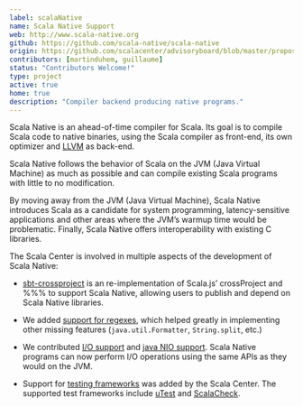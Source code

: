 ```yaml
---
label: scalaNative
name: Scala Native Support
web: http://www.scala-native.org
github: https://github.com/scala-native/scala-native
origin: https://github.com/scalacenter/advisoryboard/blob/master/proposals/001-native-scala-for-spark.md
contributors: [martinduhem, guillaume]
status: "Contributors Welcome!"
type: project
active: true
home: true
description: "Compiler backend producing native programs."
---
```

Scala Native is an ahead-of-time compiler for Scala. Its goal is to compile Scala code to native
binaries, using the Scala compiler as front-end, its own optimizer and [LLVM](https://llvm.org)
as back-end.

Scala Native follows the behavior of Scala on the JVM (Java Virtual Machine) as much as possible
and can compile existing Scala programs with little to no modification.

By moving away from the JVM (Java Virtual Machine), Scala Native introduces Scala as a candidate
for system programming, latency-sensitive applications and other areas where the JVM’s warmup
time would be problematic. Finally, Scala Native offers interoperability with existing C
libraries.

The Scala Center is involved in multiple aspects of the development of Scala Native:

 - [sbt-crossproject](https://github.com/scala-native/sbt-crossproject) is an re-implementation
   of Scala.js’ crossProject and %%% to support Scala Native, allowing users to publish and
   depend on Scala Native libraries.

 - We added [support for regexes](https://github.com/scala-native/scala-native/pulls/588), which
   helped greatly in implementing other missing features (`java.util.Formatter`, `String.split`,
   etc.)

 - We contributed [I/O support](https://github.com/scala-native/scala-native/pulls/574) and
   [java NIO support](https://github.com/scala-native/scala-native/pull/694). Scala Native
   programs can now perform I/O operations using the same APIs as they would on the JVM.

 - Support for [testing frameworks](https://github.com/scala-native/scala-native/pull/755) was
   added by the Scala Center. The supported test frameworks include
   [uTest](https://github.com/lihaoyi/utest) and [ScalaCheck](https://www.scalacheck.org).
